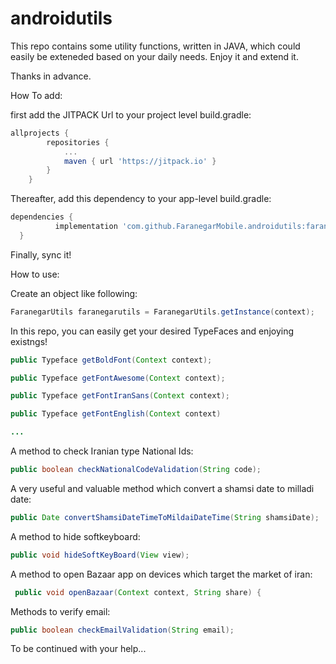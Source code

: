 # androidutils

This repo contains some utility functions, written in JAVA, which could easily be exteneded based on your daily needs.
Enjoy it and extend it.

Thanks in advance.

How To add:

first add the JITPACK Url to your project level build.gradle:
```gradle
allprojects {
		repositories {
			...
			maven { url 'https://jitpack.io' }
		}
	}
```	
  
  Thereafter, add this dependency to your app-level build.gradle:
  
  ```gradle
  dependencies {
	        implementation 'com.github.FaranegarMobile.androidutils:faranegarutils:v1.5'
	}
```	
  
  Finally, sync it!
  
  How to use:
  
  Create an object like following:
  
  ```java
  FaranegarUtils faranegarutils = FaranegarUtils.getInstance(context);
  ```
  
 In this repo, you can easily get your desired TypeFaces and enjoying existngs!
  
  ```java
  public Typeface getBoldFont(Context context);
 
 public Typeface getFontAwesome(Context context);
 
 public Typeface getFontIranSans(Context context);
 
  public Typeface getFontEnglish(Context context)
  
  ...
  
  ```
  A method to check Iranian type National Ids:
  ```java
  public boolean checkNationalCodeValidation(String code);
  ```
  
  A very useful and valuable method which convert a shamsi date to milladi date:
  ```java
 public Date convertShamsiDateTimeToMildaiDateTime(String shamsiDate);
 ```
 
 A method to hide softkeyboard:
 ```java
 public void hideSoftKeyBoard(View view);
```

A method to open Bazaar app on devices which target the market of iran:

```java
 public void openBazaar(Context context, String share) {
```

Methods to verify email:

```java
public boolean checkEmailValidation(String email);
```

To be continued with your help...
  
